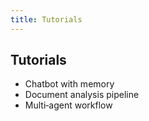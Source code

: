 ```yaml
---
title: Tutorials
---
```


## Tutorials

- Chatbot with memory
- Document analysis pipeline
- Multi‑agent workflow


